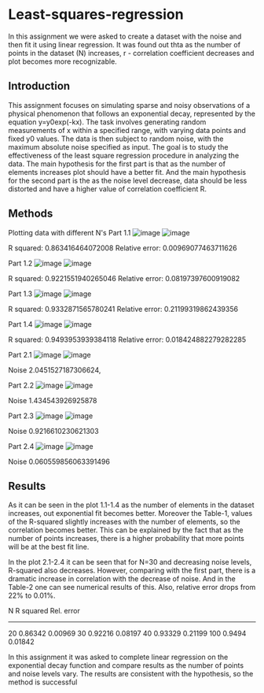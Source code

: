 # Least-squares-regression
In this assignment we were asked to create a dataset with the noise and then fit it using linear regression. It was found out thta as the number of points in the dataset (N) increases, r - correlation coefficient decreases and plot becomes more recognizable. 

## Introduction
This assignment focuses on simulating sparse and noisy observations of a physical phenomenon that follows an exponential decay, represented by the equation y=y0exp(-kx). The task involves generating random measurements of x within a specified range, with varying data points and fixed y0 values. The data is then subject to random noise, with the maximum absolute noise specified as input. The goal is to study the effectiveness of the least square regression procedure in analyzing the data. The main hypothesis for the first part is that as the number of elements increases plot should have a better fit. And the main hypothesis for the second part is the as the noise level decrease, data should be less distorted and have a higher value of correlation coefficient R.

## Methods
Plotting data with different N's
Part 1.1
![image](https://github.com/leilaakisheva/Least-squares-regression/assets/128895782/b85ec066-d12a-4d97-b6ea-e14805706dfb)
![image](https://github.com/leilaakisheva/Least-squares-regression/assets/128895782/d78b6023-d358-428f-8325-361f2c3664a3)

R squared: 0.863416464072008
Relative error: 0.00969077463711626


Part 1.2
![image](https://github.com/leilaakisheva/Least-squares-regression/assets/128895782/5da809bc-b555-41eb-a871-31ec161c4b82)
![image](https://github.com/leilaakisheva/Least-squares-regression/assets/128895782/1f270be5-98a1-4361-9948-c5832ef24f19)

R squared: 0.9221551940265046
Relative error: 0.08197397600919082


Part 1.3
![image](https://github.com/leilaakisheva/Least-squares-regression/assets/128895782/d4d2f10d-5d6e-4e94-b1f9-7f065c23141a)
![image](https://github.com/leilaakisheva/Least-squares-regression/assets/128895782/b575de98-a23e-4024-ba46-5c4a0bd65754)

R squared: 0.9332871565780241
Relative error: 0.21199319862439356


Part 1.4
![image](https://github.com/leilaakisheva/Least-squares-regression/assets/128895782/16208131-7c6d-47b2-9c2f-422dc84e317b)
![image](https://github.com/leilaakisheva/Least-squares-regression/assets/128895782/7b77fcfa-d9ba-4f85-87ab-a4059ccde965)

R squared: 0.9493953939384118
Relative error: 0.018424882279282285

Part 2.1
![image](https://github.com/leilaakisheva/Least-squares-regression/assets/128895782/8a0a7e4d-4734-4f76-9463-d321431f028e)
![image](https://github.com/leilaakisheva/Least-squares-regression/assets/128895782/e417398e-2c8a-4b4a-ad5b-ccc919a1de97)

Noise 2.0451527187306624, 


Part 2.2
![image](https://github.com/leilaakisheva/Least-squares-regression/assets/128895782/1c01faa0-4c9c-469f-b40c-bc272f2deb74)
![image](https://github.com/leilaakisheva/Least-squares-regression/assets/128895782/18256113-f5cb-473e-8b98-77ebf80750c3)

Noise 1.434543926925878


Part 2.3
![image](https://github.com/leilaakisheva/Least-squares-regression/assets/128895782/496b6fbb-a575-432b-a149-a5bf6dec9aad)
![image](https://github.com/leilaakisheva/Least-squares-regression/assets/128895782/f95e26d1-8c48-400f-bb20-1826834f2ba2)

Noise 0.9216610230621303


Part 2.4
![image](https://github.com/leilaakisheva/Least-squares-regression/assets/128895782/effab363-9ce4-4f91-bbb6-861cefaabf3c)
![image](https://github.com/leilaakisheva/Least-squares-regression/assets/128895782/bd890bd0-3c57-4553-80a6-7d0f154e6d0f)

Noise 0.060559856063391496


## Results
As it can be seen in the plot 1.1-1.4 as the number of elements in the dataset increases, out exponential fit becomes better. Moreover the Table-1, values of the R-squared slightly increases with the number of elements, so the correlation becomes better. This can be explained by the fact that as the number of points increases, there is a higher probability that more points will be at the best fit line.

In the plot 2.1-2.4 it can be seen that for N=30 and decreasing noise levels, R-squared also decreases. However, comparing with the first part, there is a dramatic increase in correlation with the decrease of noise. And in the Table-2 one can see numerical results of this. Also, relative error drops from 22% to 0.01%.

 N    R squared    Rel. error
---  -----------  ------------
 20      0.86342       0.00969
 30      0.92216       0.08197
 40      0.93329       0.21199
100      0.9494        0.01842

In this assignment it was asked to complete linear regression on the exponential decay function and compare results as the number of points and noise levels vary. The results are consistent with the hypothesis, so the method is successful
